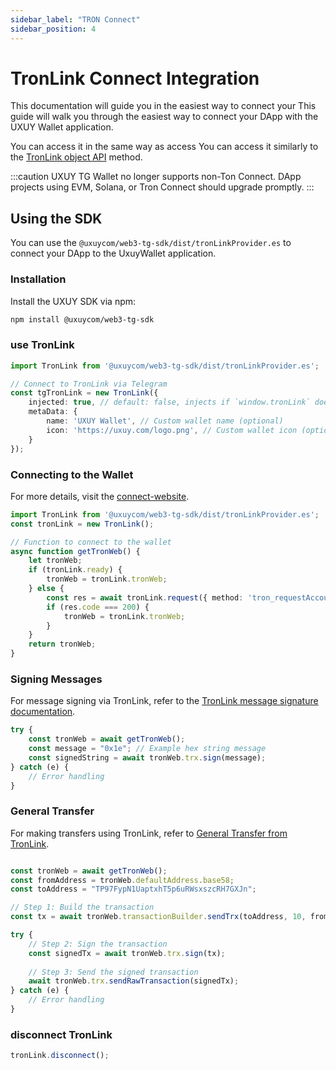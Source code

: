```yaml
---
sidebar_label: "TRON Connect"
sidebar_position: 4
---
```

# TronLink Connect Integration

This documentation will guide you in the easiest way to connect your This guide will walk you through the easiest way to connect your DApp with the UXUY Wallet application.


You can access it in the same way as  access
You can access it similarly to the [TronLink object API](https://docs.tronlink.org/dapp/start-developing) method.

:::caution
UXUY TG Wallet no longer supports non-Ton Connect. DApp projects using EVM, Solana, or Tron Connect should upgrade promptly.
:::

## Using the SDK
You can use the `@uxuycom/web3-tg-sdk/dist/tronLinkProvider.es` to connect your DApp to the UxuyWallet application.


### Installation
Install the UXUY SDK via npm:

```bash
npm install @uxuycom/web3-tg-sdk
```
### use TronLink

```ts
import TronLink from '@uxuycom/web3-tg-sdk/dist/tronLinkProvider.es';

// Connect to TronLink via Telegram
const tgTronLink = new TronLink({
    injected: true, // default: false, injects if `window.tronLink` doesn't exist
    metaData: {
        name: 'UXUY Wallet', // Custom wallet name (optional)
        icon: 'https://uxuy.com/logo.png', // Custom wallet icon (optional)
    }
});

```


### Connecting to the Wallet

For more details, visit the [connect-website](https://docs.tronlink.org/tronlink-wallet-extension/request-tronlink-extension/connect-website).

```ts
import TronLink from '@uxuycom/web3-tg-sdk/dist/tronLinkProvider.es';
const tronLink = new TronLink();

// Function to connect to the wallet
async function getTronWeb() {
    let tronWeb;
    if (tronLink.ready) {
        tronWeb = tronLink.tronWeb;
    } else {
        const res = await tronLink.request({ method: 'tron_requestAccounts' });
        if (res.code === 200) {
            tronWeb = tronLink.tronWeb;
        }
    }
    return tronWeb;
}

```

###  Signing Messages

For message signing via  TronLink, refer to the [TronLink message signature documentation](https://docs.tronlink.org/dapp/message-signature).

```ts
try {
    const tronWeb = await getTronWeb();
    const message = "0x1e"; // Example hex string message
    const signedString = await tronWeb.trx.sign(message);
} catch (e) {
    // Error handling
}

```


### General Transfer

For making transfers using TronLink, refer to [General Transfer from TronLink](https://docs.tronlink.org/dapp/general-transfer).

```ts

const tronWeb = await getTronWeb();
const fromAddress = tronWeb.defaultAddress.base58;
const toAddress = "TP97FypN1UaptxhT5p6uRWsxszcRH7GXJn";

// Step 1: Build the transaction
const tx = await tronWeb.transactionBuilder.sendTrx(toAddress, 10, fromAddress);

try {
    // Step 2: Sign the transaction
    const signedTx = await tronWeb.trx.sign(tx);
    
    // Step 3: Send the signed transaction
    await tronWeb.trx.sendRawTransaction(signedTx);
} catch (e) {
    // Error handling
}

```






### disconnect TronLink

```ts
tronLink.disconnect();
```
